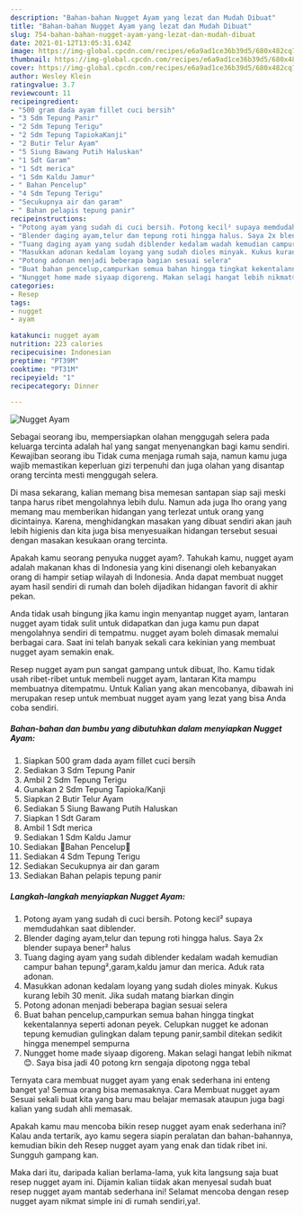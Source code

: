 ```yaml
---
description: "Bahan-bahan Nugget Ayam yang lezat dan Mudah Dibuat"
title: "Bahan-bahan Nugget Ayam yang lezat dan Mudah Dibuat"
slug: 754-bahan-bahan-nugget-ayam-yang-lezat-dan-mudah-dibuat
date: 2021-01-12T13:05:31.634Z
image: https://img-global.cpcdn.com/recipes/e6a9ad1ce36b39d5/680x482cq70/nugget-ayam-foto-resep-utama.jpg
thumbnail: https://img-global.cpcdn.com/recipes/e6a9ad1ce36b39d5/680x482cq70/nugget-ayam-foto-resep-utama.jpg
cover: https://img-global.cpcdn.com/recipes/e6a9ad1ce36b39d5/680x482cq70/nugget-ayam-foto-resep-utama.jpg
author: Wesley Klein
ratingvalue: 3.7
reviewcount: 11
recipeingredient:
- "500 gram dada ayam fillet cuci bersih"
- "3 Sdm Tepung Panir"
- "2 Sdm Tepung Terigu"
- "2 Sdm Tepung TapiokaKanji"
- "2 Butir Telur Ayam"
- "5 Siung Bawang Putih Haluskan"
- "1 Sdt Garam"
- "1 Sdt merica"
- "1 Sdm Kaldu Jamur"
- " Bahan Pencelup"
- "4 Sdm Tepung Terigu"
- "Secukupnya air dan garam"
- " Bahan pelapis tepung panir"
recipeinstructions:
- "Potong ayam yang sudah di cuci bersih. Potong kecil² supaya memdudahkan saat diblender."
- "Blender daging ayam,telur dan tepung roti hingga halus. Saya 2x blender supaya bener² halus"
- "Tuang daging ayam yang sudah diblender kedalam wadah kemudian campur bahan tepung²,garam,kaldu jamur dan merica. Aduk rata adonan."
- "Masukkan adonan kedalam loyang yang sudah dioles minyak. Kukus kurang lebih 30 menit. Jika sudah matang biarkan dingin"
- "Potong adonan menjadi beberapa bagian sesuai selera"
- "Buat bahan pencelup,campurkan semua bahan hingga tingkat kekentalannya seperti adonan peyek. Celupkan nugget ke adonan tepung kemudian gulingkan dalam tepung panir,sambil ditekan sedikit hingga menempel sempurna"
- "Nungget home made siyaap digoreng. Makan selagi hangat lebih nikmat😊. Saya bisa jadi 40 potong krn sengaja dipotong ngga tebal"
categories:
- Resep
tags:
- nugget
- ayam

katakunci: nugget ayam 
nutrition: 223 calories
recipecuisine: Indonesian
preptime: "PT39M"
cooktime: "PT31M"
recipeyield: "1"
recipecategory: Dinner

---
```



![Nugget Ayam](https://img-global.cpcdn.com/recipes/e6a9ad1ce36b39d5/680x482cq70/nugget-ayam-foto-resep-utama.jpg)

Sebagai seorang ibu, mempersiapkan olahan menggugah selera pada keluarga tercinta adalah hal yang sangat menyenangkan bagi kamu sendiri. Kewajiban seorang ibu Tidak cuma menjaga rumah saja, namun kamu juga wajib memastikan keperluan gizi terpenuhi dan juga olahan yang disantap orang tercinta mesti menggugah selera.

Di masa  sekarang, kalian memang bisa memesan santapan siap saji meski tanpa harus ribet mengolahnya lebih dulu. Namun ada juga lho orang yang memang mau memberikan hidangan yang terlezat untuk orang yang dicintainya. Karena, menghidangkan masakan yang dibuat sendiri akan jauh lebih higienis dan kita juga bisa menyesuaikan hidangan tersebut sesuai dengan masakan kesukaan orang tercinta. 



Apakah kamu seorang penyuka nugget ayam?. Tahukah kamu, nugget ayam adalah makanan khas di Indonesia yang kini disenangi oleh kebanyakan orang di hampir setiap wilayah di Indonesia. Anda dapat membuat nugget ayam hasil sendiri di rumah dan boleh dijadikan hidangan favorit di akhir pekan.

Anda tidak usah bingung jika kamu ingin menyantap nugget ayam, lantaran nugget ayam tidak sulit untuk didapatkan dan juga kamu pun dapat mengolahnya sendiri di tempatmu. nugget ayam boleh dimasak memalui berbagai cara. Saat ini telah banyak sekali cara kekinian yang membuat nugget ayam semakin enak.

Resep nugget ayam pun sangat gampang untuk dibuat, lho. Kamu tidak usah ribet-ribet untuk membeli nugget ayam, lantaran Kita mampu membuatnya ditempatmu. Untuk Kalian yang akan mencobanya, dibawah ini merupakan resep untuk membuat nugget ayam yang lezat yang bisa Anda coba sendiri.

<!--inarticleads1-->

##### Bahan-bahan dan bumbu yang dibutuhkan dalam menyiapkan Nugget Ayam:

1. Siapkan 500 gram dada ayam fillet cuci bersih
1. Sediakan 3 Sdm Tepung Panir
1. Ambil 2 Sdm Tepung Terigu
1. Gunakan 2 Sdm Tepung Tapioka/Kanji
1. Siapkan 2 Butir Telur Ayam
1. Sediakan 5 Siung Bawang Putih Haluskan
1. Siapkan 1 Sdt Garam
1. Ambil 1 Sdt merica
1. Sediakan 1 Sdm Kaldu Jamur
1. Sediakan  🍄Bahan Pencelup🍄
1. Sediakan 4 Sdm Tepung Terigu
1. Sediakan Secukupnya air dan garam
1. Sediakan  Bahan pelapis tepung panir




<!--inarticleads2-->

##### Langkah-langkah menyiapkan Nugget Ayam:

1. Potong ayam yang sudah di cuci bersih. Potong kecil² supaya memdudahkan saat diblender.
1. Blender daging ayam,telur dan tepung roti hingga halus. Saya 2x blender supaya bener² halus
1. Tuang daging ayam yang sudah diblender kedalam wadah kemudian campur bahan tepung²,garam,kaldu jamur dan merica. Aduk rata adonan.
1. Masukkan adonan kedalam loyang yang sudah dioles minyak. Kukus kurang lebih 30 menit. Jika sudah matang biarkan dingin
1. Potong adonan menjadi beberapa bagian sesuai selera
1. Buat bahan pencelup,campurkan semua bahan hingga tingkat kekentalannya seperti adonan peyek. Celupkan nugget ke adonan tepung kemudian gulingkan dalam tepung panir,sambil ditekan sedikit hingga menempel sempurna
1. Nungget home made siyaap digoreng. Makan selagi hangat lebih nikmat😊. Saya bisa jadi 40 potong krn sengaja dipotong ngga tebal




Ternyata cara membuat nugget ayam yang enak sederhana ini enteng banget ya! Semua orang bisa memasaknya. Cara Membuat nugget ayam Sesuai sekali buat kita yang baru mau belajar memasak ataupun juga bagi kalian yang sudah ahli memasak.

Apakah kamu mau mencoba bikin resep nugget ayam enak sederhana ini? Kalau anda tertarik, ayo kamu segera siapin peralatan dan bahan-bahannya, kemudian bikin deh Resep nugget ayam yang enak dan tidak ribet ini. Sungguh gampang kan. 

Maka dari itu, daripada kalian berlama-lama, yuk kita langsung saja buat resep nugget ayam ini. Dijamin kalian tiidak akan menyesal sudah buat resep nugget ayam mantab sederhana ini! Selamat mencoba dengan resep nugget ayam nikmat simple ini di rumah sendiri,ya!.


